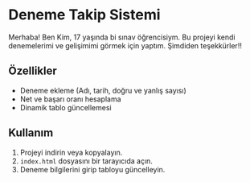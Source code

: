 # Deneme Takip Sistemi

Merhaba! Ben Kim, 17 yaşında bi sınav öğrencisiym. Bu projeyi kendi denemelerimi ve gelişimimi görmek için yaptım. Şimdiden teşekkürler!!

## Özellikler
- Deneme ekleme (Adı, tarih, doğru ve yanlış sayısı)
- Net ve başarı oranı hesaplama
- Dinamik tablo güncellemesi

## Kullanım
1. Projeyi indirin veya kopyalayın.
2. `index.html` dosyasını bir tarayıcıda açın.
3. Deneme bilgilerini girip tabloyu güncelleyin.


